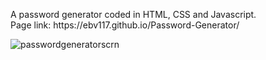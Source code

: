 <p>
A password generator coded in HTML, CSS and Javascript.
<br> Page link: https://ebv117.github.io/Password-Generator/ </br>
</p>

![passwordgeneratorscrn](https://user-images.githubusercontent.com/79474455/119209143-174f2400-ba73-11eb-941d-80bcccb70ff3.PNG)

